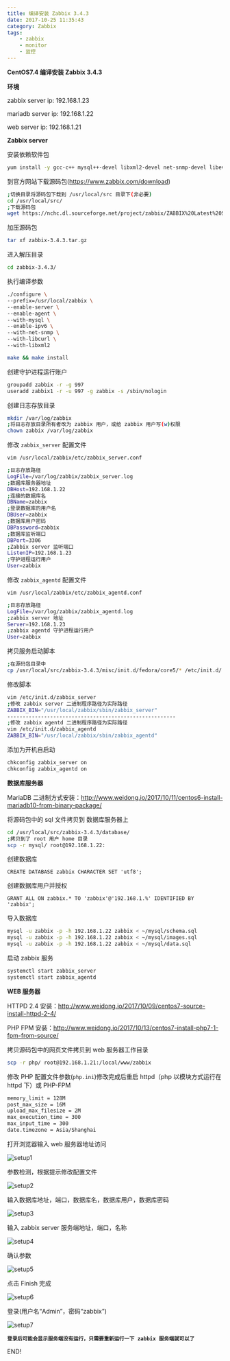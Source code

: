 ```yaml
---
title: 编译安装 Zabbix 3.4.3
date: 2017-10-25 11:35:43
category: Zabbix
tags:
	- zabbix
	- monitor
	- 监控
---
```


**CentOS7.4 编译安装 Zabbix 3.4.3**

**环境**

zabbix server ip: 192.168.1.23

mariadb server ip: 192.168.1.22

web server ip: 192.168.1.21

**Zabbix server**

安装依赖软件包

```sh
yum install -y gcc-c++ mysql++-devel libxml2-devel net-snmp-devel libevent-devel curl-devel
```

到官方网站下载源码包(https://www.zabbix.com/download)

```sh
;切换目录将源码包下载到 /usr/local/src 目录下(非必要)
cd /usr/local/src/
;下载源码包
wget https://nchc.dl.sourceforge.net/project/zabbix/ZABBIX%20Latest%20Stable/3.4.3/zabbix-3.4.3.tar.gz
```

加压源码包

```sh
tar xf zabbix-3.4.3.tar.gz
```

进入解压目录

```sh
cd zabbix-3.4.3/
```

执行编译参数

```sh
./configure \
--prefix=/usr/local/zabbix \
--enable-server \
--enable-agent \
--with-mysql \
--enable-ipv6 \
--with-net-snmp \
--with-libcurl \
--with-libxml2

make && make install
```

创建守护进程运行账户

```sh
groupadd zabbix -r -g 997
useradd zabbix1 -r -u 997 -g zabbix -s /sbin/nologin
```

创建日志存放目录

```sh
mkdir /var/log/zabbix
;将日志存放目录所有者改为 zabbix 用户，或给 zabbix 用户写(w)权限
chown zabbix /var/log/zabbix
```

修改 `zabbix_server` 配置文件

```sh
vim /usr/local/zabbix/etc/zabbix_server.conf

;日志存放路径
LogFile=/var/log/zabbix/zabbix_server.log
;数据库服务器地址
DBHost=192.168.1.22
;连接的数据库名
DBName=zabbix
;登录数据库的用户名
DBUser=zabbix
;数据库用户密码
DBPassword=zabbix
;数据库监听端口
DBPort=3306
;Zabbix server 监听端口
ListenIP=192.168.1.23
;守护进程运行用户
User=zabbix
```

修改 `zabbix_agentd` 配置文件

```sh
vim /usr/local/zabbix/etc/zabbix_agentd.conf

;日志存放路径
LogFile=/var/log/zabbix/zabbix_agentd.log
;zabbix server 地址
Server=192.168.1.23
;zabbix agentd 守护进程运行用户
User=zabbix
```

拷贝服务启动脚本

```sh
;在源码包目录中
cp /usr/local/src/zabbix-3.4.3/misc/init.d/fedora/core5/* /etc/init.d/
```

修改脚本

```sh
vim /etc/init.d/zabbix_server
;修改 zabbix server 二进制程序路径为实际路径
ZABBIX_BIN="/usr/local/zabbix/sbin/zabbix_server"
-------------------------------------------------------
;修改 zabbix agentd 二进制程序路径为实际路径
vim /etc/init.d/zabbix_agentd
ZABBIX_BIN="/usr/local/zabbix/sbin/zabbix_agentd"
```

添加为开机自启动

```sh
chkconfig zabbix_server on
chkconfig zabbix_agentd on
```



**数据库服务器**

MariaDB 二进制方式安装：http://www.weidong.io/2017/10/11/centos6-install-mariadb10-from-binary-package/

将源码包中的 sql 文件拷贝到 数据库服务器上

```sh
cd /usr/local/src/zabbix-3.4.3/database/
;拷贝到了 root 用户 home 目录
scp -r mysql/ root@192.168.1.22:
```

创建数据库

```mysql
CREATE DATABASE zabbix CHARACTER SET 'utf8';
```

创建数据库用户并授权

```mysql
GRANT ALL ON zabbix.* TO 'zabbix'@'192.168.1.%' IDENTIFIED BY 'zabbix';
```

导入数据库

```sh
mysql -u zabbix -p -h 192.168.1.22 zabbix < ~/mysql/schema.sql
mysql -u zabbix -p -h 192.168.1.22 zabbix < ~/mysql/images.sql
mysql -u zabbix -p -h 192.168.1.22 zabbix < ~/mysql/data.sql
```

启动 zabbix 服务

```sh
systemctl start zabbix_server
systemctl start zabbix_agentd
```

**WEB 服务器**

HTTPD 2.4 安装：http://www.weidong.io/2017/10/09/centos7-source-install-httpd-2-4/

PHP FPM 安装：http://www.weidong.io/2017/10/13/centos7-install-php7-1-fpm-from-source/

拷贝源码包中的网页文件拷贝到 web 服务器工作目录

```sh
scp -r php/ root@192.168.1.21:/local/www/zabbix
```

修改 PHP 配置文件参数(`php.ini`)修改完成后重启 httpd（php  以模块方式运行在 httpd 下）或 PHP-FPM

```sh
memory_limit = 128M
post_max_size = 16M
upload_max_filesize = 2M
max_execution_time = 300
max_input_time = 300
date.timezone = Asia/Shanghai
```

打开浏览器输入 web 服务器地址访问

![setup1](http://ov2iiuul1.bkt.clouddn.com/zabbix_1.1.png)

参数检测，根据提示修改配置文件

![setup2](http://ov2iiuul1.bkt.clouddn.com/zabbix_2.1.png)

输入数据库地址，端口，数据库名，数据库用户，数据库密码

![setup3](http://ov2iiuul1.bkt.clouddn.com/zabbix_3.1.png)

输入 zabbix server 服务端地址，端口，名称

![setup4](http://ov2iiuul1.bkt.clouddn.com/zabbix_4.1.png)

确认参数

![setup5](http://ov2iiuul1.bkt.clouddn.com/zabbix_5.1.png)

点击 Finish 完成

![setup6](http://ov2iiuul1.bkt.clouddn.com/zabbix_6.1.png)

登录(用户名“Admin”，密码“zabbix”)

![setup7](http://ov2iiuul1.bkt.clouddn.com/zabbix_7.1.png)



**`登录后可能会显示服务端没有运行，只需要重新运行一下 zabbix 服务端就可以了`**



END!